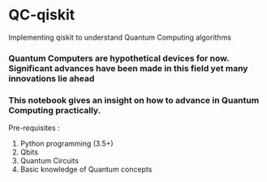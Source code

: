 # QC-qiskit
Implementing qiskit to understand Quantum Computing algorithms

### Quantum Computers are hypothetical devices for now. Significant advances have been made in this field yet many innovations lie ahead

### This notebook gives an insight on how to advance in Quantum Computing practically.

Pre-requisites : 
<ol>
    <li> Python programming (3.5+) </li>
    <li> Qbits </li>
    <li> Quantum Circuits</li>
    <li> Basic knowledge of Quantum concepts</li>

</ol>

